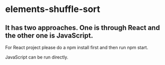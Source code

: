 # elements-shuffle-sort

## It has two approaches. One is through React and the other one is JavaScript.

For React project please do a npm install first and then run npm start.

JavaScript can be run directly.